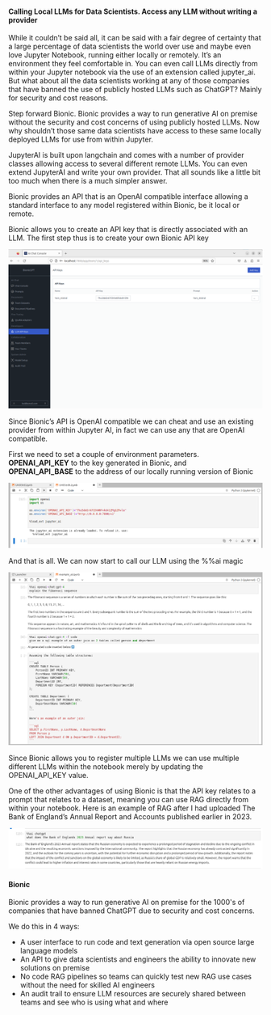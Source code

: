 #### Calling Local LLMs for Data Scientists. Access any LLM without writing a provider

While it couldn’t be said all, it can be said with a fair degree of certainty that a large
percentage of data scientists the world over use and maybe even love Jupyter Notebook,
running either locally or remotely. It’s an environment they feel comfortable in. You can even
call LLMs directly from within your Jupyter notebook via the use of an extension called
jupyter_ai. But what about all the data scientists working at any of those companies that
have banned the use of publicly hosted LLMs such as ChatGPT? Mainly for security and
cost reasons.

Step forward Bionic. Bionic provides a way to run generative AI on premise without
the security and cost concerns of using publicly hosted LLMs. Now why shouldn’t those
same data scientists have access to these same locally deployed LLMs for use from within
Jupyter.

JupyterAI is built upon langchain and comes with a number of provider classes allowing
access to several different remote LLMs. You can even extend JupyterAI and write your own
provider. That all sounds like a little bit too much when there is a much simpler answer.

Bionic provides an API that is an OpenAI compatible interface allowing a standard
interface to any model registered within Bionic, be it local or remote.

Bionic allows you to create an API key that is directly associated with an LLM.
The first step thus is to create your own Bionic API key


![alt text](screenshot1.png "Screen Shot 1")

Since Bionic’s API is OpenAI compatible we can cheat and use an existing provider
from within Jupyter AI, in fact we can use any that are OpenAI compatible.

First we need to set a couple of environment parameters.  
**OPENAI_API_KEY** to the key generated in Bionic, and  
**OPENAI_API_BASE** to the address of our locally running version of Bionic

![alt text](screenshot2.png "Screen Shot 2")

And that is all. We can now start to call our LLM using the %%ai magic

![alt text](screenshot3.png "Screen Shot 3")

Since Bionic allows you to register multiple LLMs we can use multiple different LLMs
within the notebook merely by updating the OPENAI_API_KEY value.

One of the other advantages of using Bionic is that the API key relates to a prompt that
relates to a dataset, meaning you can use RAG directly from within your notebook.
Here is an example of RAG after I had uploaded The Bank of England’s Annual Report and
Accounts published earlier in 2023.

![alt text](screenshot4.png "Screen Shot 4")

#### Bionic
Bionic provides a way to run generative AI on premise for the 1000's of companies that
have banned ChatGPT due to security and cost concerns.

We do this in 4 ways:
* A user interface to run code and text generation via open source large language models
* An API to give data scientists and engineers the ability to innovate new solutions on
premise
* No code RAG pipelines so teams can quickly test new RAG use cases without the need for
skilled AI engineers
* An audit trail to ensure LLM resources are securely shared between teams and see who is
using what and where
